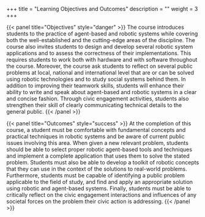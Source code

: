 +++
title = "Learning Objectives and Outcomes"
description = ""
weight = 3
+++

{{< panel title="Objectives" style="danger" >}} The course introduces students to the practice of agent-based and robotic systems while covering both the well-established and the cutting-edge areas of the discipline. The course also invites students to design and develop several robotic system applications and to assess the correctness of their implementations. This requires students to work both with hardware and with software throughout the course. Moreover, the course  ask students to reflect on several public problems at local, national and international level that are or can be solved using robotic technologies and to study social systems behind them. In addition to improving their teamwork skills, students will enhance their ability to write and speak about agent-based and robotic systems in a clear and concise fashion. Through civic engagement activities, students  also strengthen their skill of clearly communicating technical details to the general public. {{< /panel >}}

{{< panel title="Outcomes" style="success" >}} At the completion of this course, a student must be comfortable with fundamental concepts and practical techniques in robotic systems and be aware of current public issues involving this area. When given a new relevant problem, students should be able to select proper robotic agent-based tools and techniques and implement a complete application that uses them to solve the stated problem. Students must also be able to develop a toolkit of robotic concepts that they can use in the context of the solutions to real-world problems. Furthermore, students must be capable of identifying a public problem applicable to the field of study, and find and apply an appropriate solution using robotic and agent-based systems. Finally, students must be able to critically reflect on the civic engagement interactions and influences of any societal forces on the problem their civic action is addressing. {{< /panel >}}